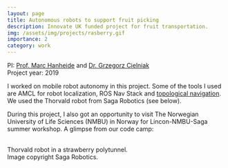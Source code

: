 ```yaml
---
layout: page
title: Autonomous robots to support fruit picking
description: Innovate UK funded project for fruit transportation.
img: /assets/img/projects/rasberry.gif
importance: 2
category: work
---
```


PI: <a href="https://staff.lincoln.ac.uk/mhanheide" target="blank">Prof. Marc Hanheide</a> and <a href="https://staff.lincoln.ac.uk/gcielniak" target="blank">Dr. Grzegorz Cielniak</a><br>
Project year: 2019

I worked on mobile robot autonomy in this project. Some of the tools I used are AMCL for robot localization, ROS Nav Stack and <a href="https://github.com/LCAS/topological_navigation" target="blank">topological navigation</a>. We used the Thorvald robot from Saga Robotics (see below).

During this project, I also got an opportunity to visit The Norwegian University of Life Sciences (NMBU) in Norway for Lincon-NMBU-Saga summer workshop. A glimpse from our code camp:
<br><br>

<div class="row justify-content-md-center">
    <div class="col-sm-18">
        <img class="img-fluid rounded z-depth-1" src="{{ '/assets/img/projects/rasberry.gif' | relative_url }}" alt="" data-zoomable title="rasberry"/>
    </div>
</div>
<div class="caption">
    Thorvald robot in a strawberry polytunnel. <br>
    Image copyright Saga Robotics.
</div>

